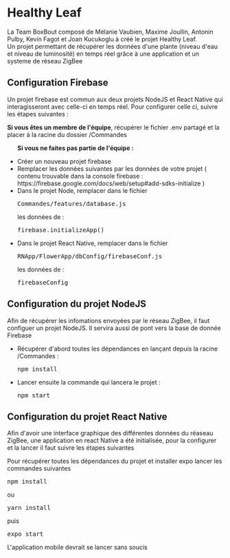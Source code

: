 # Healthy Leaf
<p>La Team BoxBout composé de Mélanie Vaubien, Maxime Joullin, Antonin Pulby, Kevin Fagot et Joan Kucukoglu à créé le projet Healthy Leaf. <br>
Un projet permettant de récupérer les données d'une plante (niveau d'eau et niveau de luminosité) en temps réel grâce à une application et un systeme de réseau ZigBee </p> 

## Configuration Firebase 
<p>Un projet firebase est commun aux deux projets NodeJS et React Native qui interagisseront avec celle-ci en temps réel. Pour configurer celle ci, suivre les étapes suivantes : </p>
<p><strong>Si vous êtes un membre de l'équipe</strong>, récupérer le fichier .env partagé et la placer à la racine du dossier /Commandes</p>
<ul>
    <p><strong>Si vous ne faites pas partie de l'équipe :</strong></p>
    <li>Créer un nouveau projet firebase</li>
    <li>Remplacer les données suivantes par les données de votre projet ( contenu trouvable dans la console firebase : https://firebase.google.com/docs/web/setup#add-sdks-initialize )</li>
    <li>Dans le projet Node, remplacer dans le fichier <pre>Commandes/features/database.js</pre> les données de :<pre>firebase.initializeApp()</pre></li>
    <li>Dans le projet React Native, remplacer dans le fichier <pre>RNApp/FlowerApp/dbConfig/firebaseConf.js</pre> les données de :<pre>firebaseConfig</pre></li>
</ul>

## Configuration du projet NodeJS

<p> Afin de récupérer les infomations envoyées par le réseau ZigBee, il faut configuer un projet NodeJS. Il servira aussi de pont vers la base de donnée Firebase</p>
<ul>
<li>Récupérer d'abord toutes les dépendances en lançant depuis la racine /Commandes :<pre>npm install</pre></li>
<li>Lancer ensuite la commande qui lancera le projet :<pre>npm start</pre></li>
</ul>

## Configuration du projet React Native

<p> Afin d'avoir une interface graphique des différentes données du réaseau ZigBee, une application en react Native a été initialisée, pour la configurer et la lancer il faut suivre les étapes suivantes </p>

<p>Pour récupérer toutes les dépendances du projet et installer expo lancer les commandes suivantes
    <pre>npm install</pre> ou 
    <pre>yarn install</pre> puis 
    <pre>expo start</pre>
</p>

<p>L'application mobile devrait se lancer sans soucis</p>
